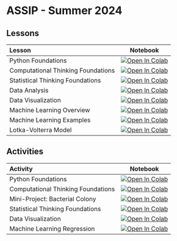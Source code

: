 # ASSIP - Summer 2024


## Lessons

| Lesson                             | Notebook             |
| :-------------------------------- | :-------------------: |
| Python Foundations | [![Open In Colab](https://colab.research.google.com/assets/colab-badge.svg)](https://colab.research.google.com/github/aoguedao/gmu-assip-2024/blob/main/lessons/python_foundations.ipynb) |
| Computational Thinking Foundations | [![Open In Colab](https://colab.research.google.com/assets/colab-badge.svg)](https://colab.research.google.com/github/aoguedao/gmu-assip-2024/blob/main/lessons/computational_thinking_foundations.ipynb) |
| Statistical Thinking Foundations | [![Open In Colab](https://colab.research.google.com/assets/colab-badge.svg)](https://colab.research.google.com/github/aoguedao/gmu-assip-2024/blob/main/lessons/statistical_thinking_foundations.ipynb) |
| Data Analysis | [![Open In Colab](https://colab.research.google.com/assets/colab-badge.svg)](https://colab.research.google.com/github/aoguedao/gmu-assip-2024/blob/main/lessons/data_analysis.ipynb) |
| Data Visualization | [![Open In Colab](https://colab.research.google.com/assets/colab-badge.svg)](https://colab.research.google.com/github/aoguedao/gmu-assip-2024/blob/main/lessons/data_visualization.ipynb) |
| Machine Learning Overview | [![Open In Colab](https://colab.research.google.com/assets/colab-badge.svg)](https://colab.research.google.com/github/aoguedao/gmu-assip-2024/blob/main/lessons/ml_overview.ipynb) |
| Machine Learning Examples | [![Open In Colab](https://colab.research.google.com/assets/colab-badge.svg)](https://colab.research.google.com/github/aoguedao/gmu-assip-2024/blob/main/lessons/ml_examples.ipynb) |
| Lotka-Volterra Model | [![Open In Colab](https://colab.research.google.com/assets/colab-badge.svg)](https://colab.research.google.com/github/aoguedao/gmu-assip-2024/blob/main/lessons/lotka-volterra.ipynb) |


## Activities

| Activity                             | Notebook             |
| :-------------------------------- | :-------------------: |
| Python Foundations | [![Open In Colab](https://colab.research.google.com/assets/colab-badge.svg)](https://colab.research.google.com/github/aoguedao/gmu-assip-2024/blob/main/labs/lab_python_foundations.ipynb) |
| Computational Thinking Foundations | [![Open In Colab](https://colab.research.google.com/assets/colab-badge.svg)](https://colab.research.google.com/github/aoguedao/gmu-assip-2024/blob/main/labs/lab_computational_thinking_foundations.ipynb) |
| Mini-Project: Bacterial Colony | [![Open In Colab](https://colab.research.google.com/assets/colab-badge.svg)](https://colab.research.google.com/github/aoguedao/gmu-assip-2024/blob/main/labs/lab_area_bacterial_colony.ipynb) |
| Statistical Thinking Foundations | [![Open In Colab](https://colab.research.google.com/assets/colab-badge.svg)](https://colab.research.google.com/github/aoguedao/gmu-assip-2024/blob/main/labs/lab_statistical_thinking_foundations.ipynb) |
| Data Visualization | [![Open In Colab](https://colab.research.google.com/assets/colab-badge.svg)](https://colab.research.google.com/github/aoguedao/gmu-assip-2024/blob/main/labs/lab_data_visualization.ipynb) |
| Machine Learning Regression | [![Open In Colab](https://colab.research.google.com/assets/colab-badge.svg)](https://colab.research.google.com/github/aoguedao/gmu-assip-2024/blob/main/labs/lab_ml_regression.ipynb) |